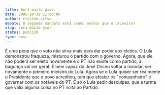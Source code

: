 ```yaml
---
title: Será muito pior.
date: 2006-10-29 21:00:00
author: clerton.silva
debate: O segundo mandato está sendo melhor que o primeiro?
slug: sera-muito-pior
status: publish 
type: post
---
```


É uma pena que o voto não sirva mais para dar poder aos eleitos.
O Lula demonstrou fraqueza, misturou o partido com o governo.
Agora, que ele não poderá ser eleito novamente e o PT não existe como partido, a bagunça vai ser geral. É bem capaz do José Dirceu voltar a mandar, ser novamente o primeiro ministro do Lula. Agora se o Lula quiser ser realmente o Presidente que o povo acreditou, tem que afastar os "companheiro" e governar com os notáveis do PT. É só o Lula pedir desculpas, que a turma que valia alguma coisa no PT volta ao Partido.
